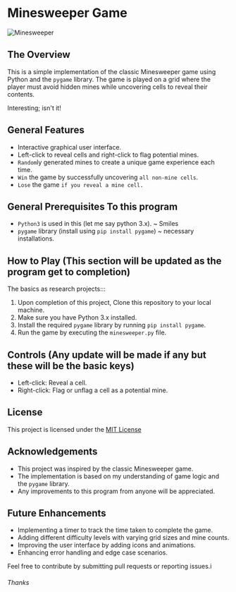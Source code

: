 # Minesweeper Game

![Minesweeper]()

## The Overview

This is a simple implementation of the classic Minesweeper game using Python and the `pygame` library.
The game is played on a grid where the player must avoid hidden mines while uncovering cells to reveal their contents.

Interesting; isn't it!

## General Features

- Interactive graphical user interface.
- Left-click to reveal cells and right-click to flag potential mines.
- `Random`ly generated mines to create a unique game experience each time.
- `Win` the game by successfully uncovering `all non-mine cells`.
- `Lose` the game `if you reveal a mine cell.`


## General Prerequisites To this program

- `Python3` is used in this (let me say python 3.x). ~ Smiles
- `pygame` library (install using `pip install pygame`) ~ necessary installations.


## How to Play (This section will be updated as the program get to completion)

The basics as research projects:::

1. Upon completion of this project, Clone this repository to your local machine.
2. Make sure you have Python 3.x installed.
3. Install the required `pygame` library by running `pip install pygame`.
4. Run the game by executing the `minesweeper.py` file.


## Controls (Any update will be made if any but these will be the basic keys)

- Left-click: Reveal a cell.
- Right-click: Flag or unflag a cell as a potential mine.


## License

This project is licensed under the [MIT License](LICENSE)


## Acknowledgements

- This project was inspired by the classic Minesweeper game.
- The implementation is based on my understanding of game logic and the `pygame` library.
- Any improvements to this program from anyone will be appreciated.


## Future Enhancements

- Implementing a timer to track the time taken to complete the game.
- Adding different difficulty levels with varying grid sizes and mine counts.
- Improving the user interface by adding icons and animations.
- Enhancing error handling and edge case scenarios.


Feel free to contribute by submitting pull requests or reporting issues.i

<h6>Thanks</h6>
